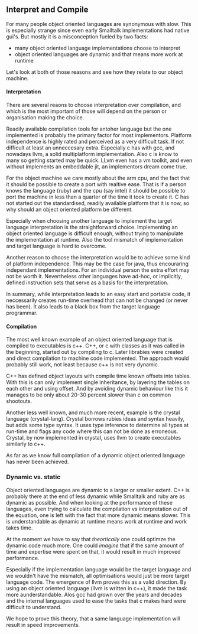 ## Interpret and Compile

For many people object oriented languages are synonymous with slow. This is especially strange since even early Smalltalk implementations had native gui's. But mostly it is a misconception fueled by two facts:

- many object oriented language implementations choose to interpret
- object oriented languages are dynamic and that means more work at runtime

Let's look at both of those reasons and see how they relate to our object machine.

#### Interpretation

There are several reaons to choose interpretation over compilation, and which is the most important of those will depend on the person or organisation making the choice.

Readily available compilation tools for antoher language but the one implemented is probably the primary factor for most implementors. Platform independence is highly rated and perceived as a very difficult task. If not difficult at least an unneccesary extra. Especially c has with gcc, and nowadays llvm, a solid multiplatform implementation. Also c is know to many so getting started may be quick. LLvm even has a vm toolkit, and even without implements an embeddable jit, an implementors dream come true.

For the object machine we care mostly about the arm cpu, and the fact that it should be possible to create a port with realtive ease. That is if a person knows the language (ruby) and the cpu (say intel) it should be possible to port the machine in less than a quarter of the time it took to create it. C has not started out the standardised, readily available platform that it is now, so why should an object oriented platform be different.

Especially when choosing another language to implement the target language interpretation is the straightforward choice. Implementing an object oriented language is difficult enough, without trying to manipulate the implementation at runtime. Also the tool mismatch of implementation and target language is hard to overcome.

Another reason to choose the interpretation would be to achieve some kind of platform independence. This may be the case for java, thus encouraring independant implementations. For an individual person the extra effort may not be worth it.
Nevertheless other languages have ad-hoc, or implicitly, defined instruction sets that serve as a basis for the interpretation.

In summary, while interpretation leads to an easy start and portable code, it neccessarily creates run-time overhead that can not be changed (or never has been). It also leads to a black box from the target language programmar.

#### Compilation

The most well known example of an object oriented language that is compiled to executables is c++. C++, or c with classes as it was called in the beginning, started out by compiling to c. Later librabies were created and direct compilation to machine code implemented. The approach would probably still work, not least because c++ is not very dynamic.

C++ has defined object layouts with compile time known offsets into tables. With this is can only implement single inheritance, by layering the tables on each other and using offset. And by avoiding dynamic behaviour like this it manages to be only about 20-30 percent slower than c on common shootouts.

Another less well known, and much more recent, example is the crystal language (crystal-lang). Crystal borrows rubies ideas and syntax heavily, but adds some type syntax. It uses type inference to determine all types at run-time and flags any code where this can not be done as erroneous. Crystal, by now implemented in crystal, uses llvm to create executables similarly to c++.

As far as we know full compilation of a dynamic object oriented language has never been achieved.

### Dynamic vs. static

Object oriented languages are dynamic to a larger or smaller extent. C++ is probably there at the end of less dynamic while Smalltalk and ruby are as dynamic as possible. And when looking at the performance of these languages, even trying to calculate the compilation vs interpretation out of the equation, one is left with the fact that more dynamic means slower.
This is understandable as dynamic at runtime means work at runtime and work takes time.

At the moment we have to say that *theortically* one could optimze the dynamic code much more. One could *imagine* that if the same amount of time and expertise were spent on that, it would result in much improved performance.

Especially if the implementation language would be the target language and we wouldn't have the mismatch, all optimisations would just be more target language code. The emergence of llvm proves this as a valid direction. By using an object oriented language (llvm is written in c++), it made the task more aunderstandable. Alos gcc had grown over the years and decades and the internal languages used to ease the tasks that c makes hard were difficult to understand.

We hope to prove this theory, that a same language implementation will result in speed improvements.

